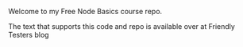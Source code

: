 Welcome to my Free Node Basics course repo.

The text that supports this code and repo is available over at Friendly Testers blog

